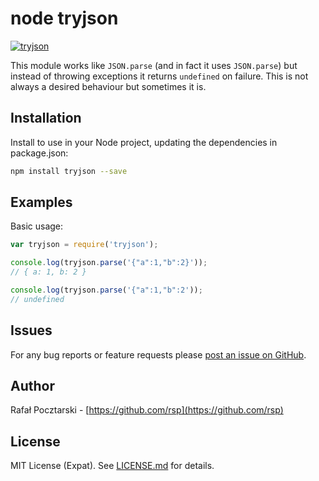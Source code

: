 node tryjson
============
[![tryjson](https://nodei.co/npm/tryjson.png?compact=true)](https://www.npmjs.com/package/tryjson)

This module works like `JSON.parse` (and in fact it uses `JSON.parse`) but instead of throwing exceptions it returns `undefined` on failure. This is not always a desired behaviour but sometimes it is.

Installation
------------
Install to use in your Node project, updating the dependencies in package.json:
```sh
npm install tryjson --save
```

Examples
--------
Basic usage:

```js
var tryjson = require('tryjson');

console.log(tryjson.parse('{"a":1,"b":2}'));
// { a: 1, b: 2 }

console.log(tryjson.parse('{"a":1,"b":2'));
// undefined
```

Issues
------
For any bug reports or feature requests please
[post an issue on GitHub](https://github.com/rsp/node-tryjson/issues).

Author
------
Rafał Pocztarski - [https://github.com/rsp](https://github.com/rsp)

License
-------
MIT License (Expat). See [LICENSE.md](LICENSE.md) for details.
